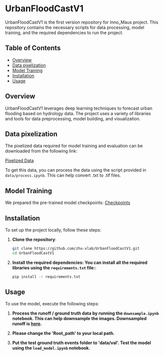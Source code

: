 # UrbanFloodCastV1

UrbanFloodCastV1 is the first version repository for Inno_Maus project. This repository contains the necessary scripts for data processing, model training, and the required dependencies to run the project.

## Table of Contents
- [Overview](#overview)
- [Data pixelization](#data-pixelization)
- [Model Training](#model-training)
- [Installation](#installation)
- [Usage](#usage)


## Overview
UrbanFloodCastV1 leverages deep learning techniques to forecast urban flooding based on hydrology data. The project uses a variety of libraries and tools for data preprocessing, model building, and visualization.

## Data pixelization
The pixelized data required for model training and evaluation can be downloaded from the following link:

[Pixelized Data](https://syncandshare.lrz.de/getlink/fi8DyhtffyaeNgMR8u7dh8/output)

To get this data, you can process the data using the script provided in `data/process.ipynb`. This can help convert .txt to .tif files.

## Model Training
We prepared the pre-trained model checkpoints: [Checkpoints](https://syncandshare.lrz.de/getlink/fiPWiw7f7nsxXXPBWVN7g/checkpoints)

## Installation
To set up the project locally, follow these steps:

1. **Clone the repository**:
   ```bash
   git clone https://github.com/zhu-xlab/UrbanFloodCastV1.git
   cd UrbanFloodCastV1

2. **Install the required dependencies: You can install all the required libraries using the `requirements.txt` file:**:
   ```bash
   pip install -r requirements.txt

## Usage
To use the model, execute the following steps:
   
1. **Process the runoff / ground truth data by running the `downsample.ipynb` notebook. This can help downsample the images. Downsampled runoff is [here](https://syncandshare.lrz.de/getlink/fiP9XQoFCsWhhva2pwyWmr/runoff).**
   
2. **Please change the 'Root_path' to your local path.**

3. **Put the test ground truth events folder to 'data/val'. Test the model using the `load_model.ipynb` notebook.**

